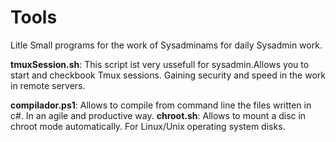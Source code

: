 # Tools
Litle Small programs for the work of Sysadminams for daily Sysadmin work.

**tmuxSession.sh**:
This script ist very ussefull for sysadmin.Allows you to start and checkbook Tmux sessions. Gaining security and speed in the work in remote servers. 

**compilador.ps1**: Allows to compile from command line the files written in c#. In an agile and productive way.
**chroot.sh**: Allows to mount a disc in chroot mode automatically. For Linux/Unix operating system disks.
